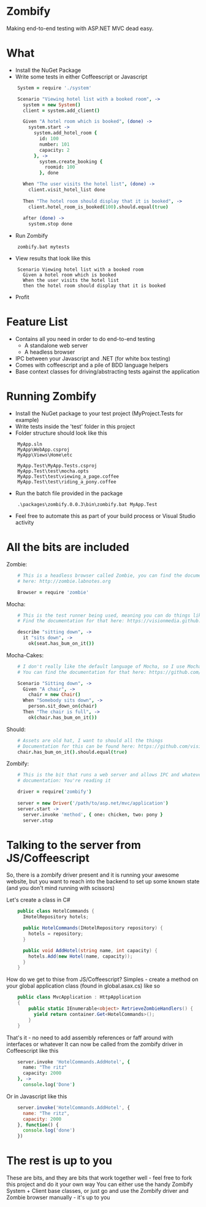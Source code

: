 Zombify
=========

Making end-to-end testing with ASP.NET MVC dead easy.

What
======

- Install the NuGet Package
- Write some tests in either Coffeescript or Javascript

```coffee
    System = require './system'

    Scenario "Viewing hotel list with a booked room", ->
      system = new System()
      client = system.add_client()

      Given "A hotel room which is booked", (done) ->
        system.start ->
          system.add_hotel_room {
            id: 100
            number: 101
            capacity: 2
          }, ->
            system.create_booking {
              roomid: 100
            }, done

      When "The user visits the hotel list", (done) ->
        client.visit_hotel_list done
        
      Then "The hotel room should display that it is booked", ->
        client.hotel_room_is_booked(100).should.equal(true)
        
      after (done) ->
        system.stop done
```

- Run Zombify 

```text
    zombify.bat mytests
```

- View results that look like this

```text
    Scenario Viewing hotel list with a booked room
      Given a hotel room which is booked
      When the user visits the hotel list
      then the hotel room should display that it is booked
```

- Profit

Feature List
======

- Contains all you need in order to do end-to-end testing
  - A standalone web server
  - A headless browser
- IPC between your Javascript and .NET (for white box testing)
- Comes with coffeescript and a pile of BDD language helpers
- Base context classes for driving/abstracting tests against the application


Running Zombify
======

- Install the NuGet package to your test project (MyProject.Tests for example)
- Write tests inside the 'test' folder in this project
- Folder structure should look like this

```text
    MyApp.sln
    MyApp\WebApp.csproj
    MyApp\Views\Home\etc

    MyApp.Test\MyApp.Tests.csproj
    MyApp.Test\test\mocha.opts
    MyApp.Test\test\viewing_a_page.coffee
    MyApp.Test\test\riding_a_pony.coffee
```

- Run the batch file provided in the package

```text
    .\packages\zombify.0.0.3\bin\zombify.bat MyApp.Test
```

- Feel free to automate this as part of your build process or Visual Studio activity

All the bits are included
======

Zombie:
```coffee
    # This is a headless browser called Zombie, you can find the documentation
    # here: http://zombie.labnotes.org

    Browser = require 'zombie'
```

Mocha:
```coffee
    # This is the test runner being used, meaning you can do things like
    # Find the documentation for that here: https://visionmedia.github.com/mocha

    describe "sitting down", ->
      it "sits down", ->
        ok(seat.has_bum_on_it())
```

Mocha-Cakes:
```coffee
    # I don't really like the default language of Mocha, so I use Mocha cakes to give us
    # You can find the documentation for that here: https://github.com/quangv/mocha-cakes/

    Scenario "Sitting down", ->
      Given "A chair", ->
        chair = new Chair()
      When "Somebody sits down", ->
        person.sit_down_on(chair)
      Then "The chair is full", ->
        ok(chair.has_bum_on_it())
```

Should:
```coffee
    # Assets are old hat, I want to should all the things
    # Documentation for this can be found here: https://github.com/visionmedia/should.js
    chair.has_bum_on_it().should.equal(true)
```

Zombify:
```coffee
    # This is the bit that runs a web server and allows IPC and whatever to occur
    # documentation: You're reading it

    driver = require('zombify')
    
    server = new Driver('/path/to/asp.net/mvc/application')
    server.start ->
      server.invoke 'method', { one: chicken, two: pony }
      server.stop
```

Talking to the server from JS/Coffeescript
=====

So, there is a zombify driver present and it is running your awesome website, but you want to reach into the backend to
set up some known state (and you don't mind running with scissors)

Let's create a class in C#

```csharp
    public class HotelCommands {
      IHotelRepository hotels;

      public HotelCommands(IHotelRepository repository) {
        hotels = repository;
      }

      public void AddHotel(string name, int capacity) {
        hotels.Add(new Hotel(name, capacity));
      }
    }
```

How do we get to thise from JS/Coffeescript?
Simples - create a method on your global application class (found in global.asax.cs) like so

```csharp
    public class MvcApplication : HttpApplication
    {
        public static IEnumerable<object> RetrieveZombieHandlers() {
          yield return container.Get<HotelCommands>();
        }
    }
```

That's it - no need to add assembly references or faff around with interfaces or whatever
It can now be called from the zombify driver in Coffeescript like this

```coffee
    server.invoke 'HotelCommands.AddHotel', {
      name: "The ritz"
      capacity: 2000 
    }, -> 
      console.log('Done')
```

Or in Javascript like this

```javascript
    server.invoke('HotelCommands.AddHotel', {
      name: "The ritz",
      capacity: 2000
    }, function() {
      console.log('done')
    })
```

The rest is up to you
======

These are bits, and they are bits that work together well - feel free to fork this project and do it your own way
You can either use the handy Zombify System + Client base classes, or just go and use the Zombify driver and Zombie browser
manually - it's up to you



